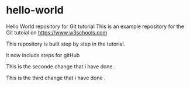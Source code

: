 # hello-world
Hello World repository for Git tutorial
This is an example repository for the Git tutoial on https://www.w3schools.com

This repository is built step by step in the tutorial.

it now includs steps for gitHub

This is the seconde change that i have done .

This is the third change that i have done .
